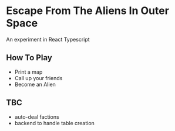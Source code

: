 # Escape From The Aliens In Outer Space

An experiment in React Typescript

## How To Play

- Print a map
- Call up your friends
- Become an Alien

## TBC
- auto-deal factions
- backend to handle table creation